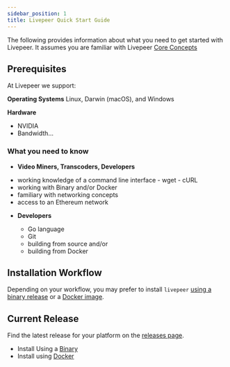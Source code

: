 ```yaml
---
sidebar_position: 1
title: Livepeer Quick Start Guide
---
```



The following provides information about what you need to get started with Livepeer. It assumes you are familiar with Livepeer [Core Concepts](/core-concepts/core-concepts.md)

## Prerequisites

At Livepeer we support:

**Operating Systems** Linux, Darwin (macOS), and Windows

**Hardware**
- NVIDIA
- Bandwidth...

### What you need to know

* **Video Miners, Transcoders, Developers**
- working knowledge of a command line interface
		- wget
		- cURL
- working with Binary and/or Docker
- familiary with networking concepts
- access to an Ethereum network	

* **Developers**

	- Go language
	- Git
	- building from source and/or
	- building from Docker	

## Installation Workflow

Depending on your workflow, you may prefer to install `livepeer`
[using a binary release](/installation/install-livepeer/binary-release) or
a [Docker image](/installation/install-livepeer/docker).

## Current Release

Find the latest release for your
platform on the [releases page](https://github.com/livepeer/go-livepeer/releases).


* Install Using a [Binary](/live-peer-quick-start/binary-release)
* Install using [Docker](/live-peer-quick-start/docker)










